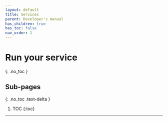 ```yaml
---
layout: default
title: Services
parent: Developer's manual
has_children: true
has_toc: false
nav_order: 1
---
```


# Run your service
{: .no_toc }


## Sub-pages
{: .no_toc .text-delta }

1. TOC
{:toc}

---
